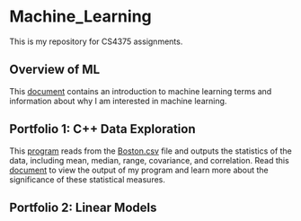 # Machine_Learning
This is my repository for CS4375 assignments.

## Overview of ML
This [document](Overview_of_ML.pdf) contains an introduction to machine learning terms and information about why I am interested in machine learning.

## Portfolio 1: C++ Data Exploration
This [program](./Portfolio1-Data_Exploration/stats.cpp) reads from the [Boston.csv](./Portfolio1-Data_Exploration/Boston.csv) file and outputs the statistics of the data, including mean, median, range, covariance, and correlation. Read this [document](./Portfolio1-Data_Exploration/Data_Exploration.pdf) to view the output of my program and learn more about the significance of these statistical measures.

## Portfolio 2: Linear Models